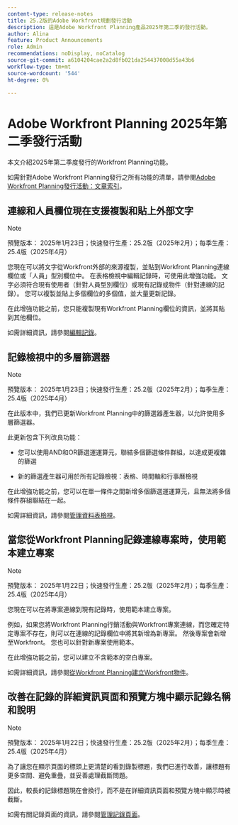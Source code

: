 ```yaml
---
content-type: release-notes
title: 25.2版的Adobe Workfront規劃發行活動
description: 這是Adobe Workfront Planning產品2025年第二季的發行活動。
author: Alina
feature: Product Announcements
role: Admin
recommendations: noDisplay, noCatalog
source-git-commit: a6104204cae2a2d8fb021da254437008d55a43b6
workflow-type: tm+mt
source-wordcount: '544'
ht-degree: 0%

---
```


# Adobe Workfront Planning 2025年第二季發行活動

本文介紹2025年第二季度發行的Workfront Planning功能。

<!--keep the sentence below for all future quarterly release pages-->

如需針對Adobe Workfront Planning發行之所有功能的清單，請參閱[Adobe Workfront Planning發行活動：文章索引](/help/quicksilver/product-announcements/product-releases/planning-release-activity/planning-release-activity-article-index.md)。

## 連線和人員欄位現在支援複製和貼上外部文字

>[!NOTE]
>
>預覽版本： 2025年1月23日；快速發行生產：25.2版（2025年2月）；每季生產：25.4版（2025年4月）

您現在可以將文字從Workfront外部的來源複製，並貼到Workfront Planning連線欄位或「人員」型別欄位中。 在表格檢視中編輯記錄時，可使用此增強功能。  文字必須符合現有使用者（針對人員型別欄位）或現有記錄或物件（針對連線的記錄）。 您可以複製並貼上多個欄位的多個值，並大量更新記錄。

在此增強功能之前，您只能複製現有Workfront Planning欄位的資訊，並將其貼到其他欄位。

如需詳細資訊，請參閱[編輯記錄](/help/quicksilver/planning/records/edit-records.md)。

## 記錄檢視中的多層篩選器

>[!NOTE]
>
>預覽版本： 2025年1月23日；快速發行生產：25.2版（2025年2月）；每季生產：25.4版（2025年4月）

在此版本中，我們已更新Workfront Planning中的篩選器產生器，以允許使用多層篩選器。

此更新包含下列改良功能：

* 您可以使用AND和OR篩選運運算元，聯結多個篩選條件群組，以達成更複雜的篩選

* 新的篩選產生器可用於所有記錄檢視：表格、時間軸和行事曆檢視

在此增強功能之前，您可以在單一條件之間新增多個篩選運運算元，且無法將多個條件群組聯結在一起。

如需詳細資訊，請參閱[管理資料表檢視](/help/quicksilver/planning/views/manage-the-table-view.md)。

## 當您從Workfront Planning記錄連線專案時，使用範本建立專案

>[!NOTE]
>
>預覽版本： 2025年1月22日；快速發行生產：25.2版（2025年2月）；每季生產：25.4版（2025年4月）

您現在可以在將專案連線到現有記錄時，使用範本建立專案。

例如，如果您將Workfront Planning行銷活動與Workfront專案連線，而您確定特定專案不存在，則可以在連線的記錄欄位中將其新增為新專案。 然後專案會新增至Workfront。 您也可以針對新專案使用範本。

在此增強功能之前，您可以建立不含範本的空白專案。

如需詳細資訊，請參閱[從Workfront Planning建立Workfront物件](/help/quicksilver/planning/records/create-workfront-objects-from-workfront-planning.md)。

## 改善在記錄的詳細資訊頁面和預覽方塊中顯示記錄名稱和說明

>[!NOTE]
>
>預覽版本： 2025年1月22日；快速發行生產：25.2版（2025年2月）；每季生產：25.4版（2025年4月）

為了讓您在顯示頁面的標頭上更清楚的看到錄製標題，我們已進行改善，讓標題有更多空間、避免重疊，並妥善處理截斷問題。

因此，較長的記錄標題現在會換行，而不是在詳細資訊頁面和預覽方塊中顯示時被截斷。

如需有關記錄頁面的資訊，請參閱[管理記錄頁面](/help/quicksilver/planning/records/manage-the-record-page.md)。
